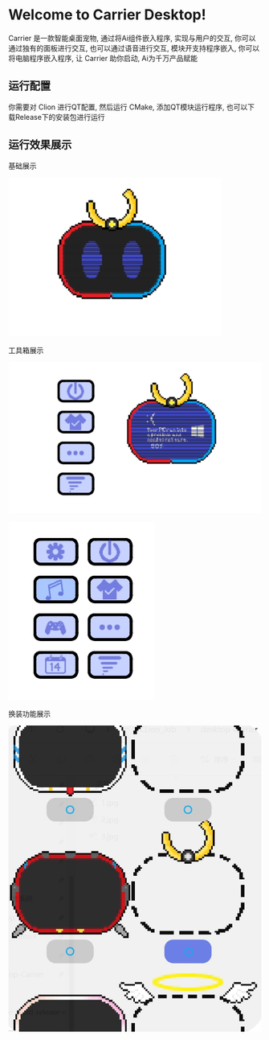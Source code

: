 # Welcome to Carrier Desktop!

Carrier 是一款智能桌面宠物, 通过将Ai组件嵌入程序, 实现与用户的交互, 你可以通过独有的面板进行交互, 也可以通过语音进行交互, 模块开支持程序嵌入, 你可以将电脑程序嵌入程序, 让 Carrier 助你启动, Ai为千万产品赋能



## 运行配置

你需要对 Clion 进行QT配置, 然后运行 CMake, 添加QT模块运行程序, 也可以下载Release下的安装包进行运行





## 运行效果展示



基础展示

![1](.\resources\doc\1.jpg)

工具箱展示

![2](.\resources\doc\2.jpg)



![3](.\resources\doc\3.jpg)

换装功能展示

![4](.\resources\doc\4.jpg)
